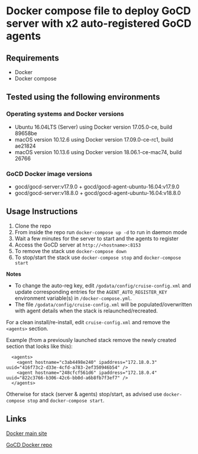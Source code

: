 # Docker compose file to deploy GoCD server with x2 auto-registered GoCD agents

## Requirements
* Docker
* Docker compose

## Tested using the following environments
### Operating systems and Docker versions
* Ubuntu 16.04LTS (Server) using Docker version 17.05.0-ce, build 89658be
* macOS version 10.12.6 using Docker version 17.09.0-ce-rc1, build ae21824
* macOS version 10.13.6 using Docker version 18.06.1-ce-mac74, build 26766
### GoCD Docker image versions
* gocd/gocd-server:v17.9.0 + gocd/gocd-agent-ubuntu-16.04:v17.9.0
* gocd/gocd-server:v18.8.0 + gocd/gocd-agent-ubuntu-16.04:v18.8.0

## Usage Instructions

1. Clone the repo
2. From inside the repo run `docker-compose up -d` to run in daemon mode
3. Wait a few minutes for the server to start and the agents to register
4. Access the GoCD server at `http://<hostname>:8153`
5. To remove the stack use `docker-compose down`
6. To stop/start the stack use `docker-compose stop` and `docker-compose start`

**Notes**

- To change the auto-reg key, edit `/godata/config/cruise-config.xml` and update corresponding entries for the `AGENT_AUTO_REGISTER_KEY` environment variable(s) in `/docker-compose.yml`.
- The file `/godata/config/cruise-config.xml` will be populated/overwritten with agent details when the stack is relaunched/recreated.

For a clean install/re-install, edit `cruise-config.xml` and remove the `<agents>` section.

Example (from a previously launched stack remove the newly created section that looks like this):

```
  <agents>
    <agent hostname="c3ab4498e240" ipaddress="172.18.0.3" uuid="416f73c2-d33e-4cfd-a783-2ef350946b54" />
    <agent hostname="248cfcf561d6" ipaddress="172.18.0.4" uuid="822c3766-b306-42c6-bb0d-a6b8fb7f3ef7" />
  </agents>
```

Otherwise for stack (server & agents) stop/start, as advised use `docker-compose stop` and `docker-compose start`.
## Links
[Docker main site](https://www.docker.com/)

[GoCD Docker repo](https://hub.docker.com/u/gocd/)
